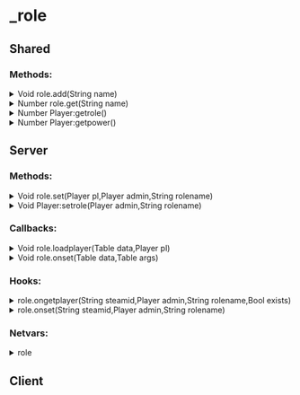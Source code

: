 # _role
## Shared
### Methods:
<details>
  <summary>Void role.add(String name)</summary>

  ### Description:
  * Registers a role by name, creating a unique index for future networking.
  ### Args:
  * name
    * The display name of the role you are creating.
  ### Example:
  ```lua
  role.add("SuperAdmin");
  ```
</details>

<details>
  <summary>Number role.get(String name)</summary>
  
  ### Description:
  * Returns a role's unique index by its role name. The same one that was created using role.add().
  ### Args:
  * name
    * The name of the role who's index you wish to be returned.
  ### Example:
  ```lua
  local id=role.get("SuperAdmin");
  print(id);
  ```
  ### Output:
  ```lua
  6
  ```
</details>

<details>
  <summary>Number Player:getrole()</summary>

  ### Description:
  * Returns the player's role / power as an Integer. Role powers are simply array indices.
  ### Args:
  * none
  ### Example:
  ```lua
  local pyg=findplayer("pyg");
  print(pyg:getrole()); -- root
  ```
  ### Output:
  ```lua
  8
  ```
</details>

<details>
  <summary>Number Player:getpower()</summary>

  ### Description:
  * Returns the player's role / power as an Integer. Role powers are simply array indices.
  * Alias of Player:getpower().
  ### Args:
  * none
  ### Example:
  ```lua
  local pyg=findplayer("pyg");
  print(pyg:getpower()); -- root
  ```
  ### Output:
  ```lua
  8
  ```
</details>

## Server

### Methods:

<details>
  <summary>Void role.set(Player pl,Player admin,String rolename)</summary>

  ### Description:
  * Sets the player "pl"'s role to "rolename" by the admin "admin".
  ### Args:
  * Player pl
    * The player whose role should be changed.
  * Player admin
    * The admin who is changing "pl"'s role
  * String rolename
    * The name of the role that "pl" should be set to.
  ### Example:
  ```lua
  local pyg=findplayer("pyg");
  local leg=findplayer("legacy");
  role.set(leg,pyg,"developer");
  ```
</details>

<details>
  <summary>Void Player:setrole(Player admin,String rolename)</summary>

  ### Description:
  * Sets the player "pl"'s role to "rolename" by the admin "admin".
  * Alias of role.set()
  ### Args:
  * Player admin
    * The admin who is changing "pl"'s role
  * String rolename
    * The name of the role that "pl" should be set to.
  ### Example:
  ```lua
  local pyg=findplayer("pyg");
  local leg=findplayer("legacy");
  leg:setrole(pyg,"developer");
  ```
</details>

### Callbacks:

<details>
  <summary>Void role.loadplayer(Table data,Player pl)</summary>

  ### Description:
  * Called internally by the role module once the player's data has been loaded from MySQL.
  ### Args:
  * The player's MySQL data from the "player" MySQL table.
  * The player object themselves whose role information is to be loaded.
</details>

<details>
  <summary>Void role.onset(Table data,Table args)</summary>

  ### Description:
  * Called by the cache to set a player's role.
  * Can be called by: admin.setrole(), pl:setrole(), /setrole command.
  ### Args:
  * The player's MySQL data from the "player" MySQL table.
  * A table consisting of the player whose role should be set, the admin who set it or nil, and the name of the role they are being set to.
</details>

### Hooks:

<details>
  <summary>role.ongetplayer(String steamid,Player admin,String rolename,Bool exists)</summary>

  ### Description:
  * Called when attemping to set a player's role whom is not currently online, thus a MySQL query is made in attempts to find them.
  ### Args:
  * String steamid
    * SteamID of the player who should be looked up.
  * Player admin
    * The admin who is attempting to set this player's role.
  * String rolename
    * The name of the role that "pl" should be set to.
  * Bool exists
    * Whether the player being looked up in MySQL actually exists.
</details>

<details>
  <summary>role.onset(String steamid,Player admin,String rolename)</summary>

  ### Description:
  * Called after MySQL saves the user's new role.
  * Writes the new role to the cache.
  ### Args:
  * String steamid
    * SteamID of the player whose role was just set.
  * Player admin
    * The admin who set the player's role.
  * String rolename
    * The name of the role the user was set to.
</details>

### Netvars:

<details>
  <summary>role</summary>
</details>

## Client
